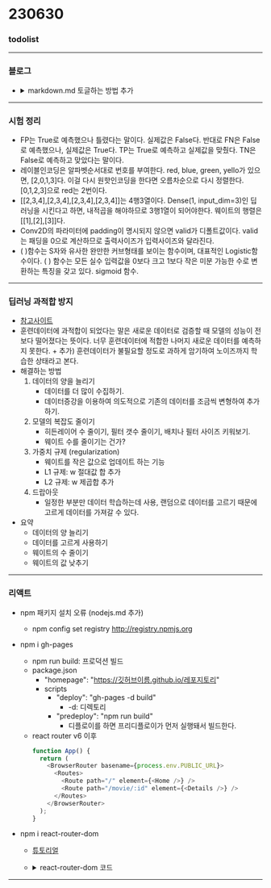 # 230630

### todolist

---

### 블로그

- <details>
    <summary>markdown.md 토글하는 방법 추가</summary>
    <div markdown="1">
      요로케
    </div>
  </details>

---

### 시험 정리

- FP는 True로 예측했으나 틀렸다는 말이다. 실제값은 False다. 반대로 FN은 False로 예측했으나, 실제값은 True다. TP는 True로 예측하고 실제값을 맞췄다. TN은 False로 예측하고 맞았다는 말이다.
- 레이블인코딩은 알파벳순서대로 번호를 부여한다. red, blue, green, yello가 있으면, [2,0,1,3]다. 이걸 다시 원핫인코딩을 한다면 오름차순으로 다시 정렬한다. [0,1,2,3]으로 red는 2번이다.
- [[2,3,4],[2,3,4],[2,3,4],[2,3,4]]는 4행3열이다. Dense(1, input_dim=3)인 딥러닝을 시킨다고 하면, 내적곱을 해야하므로 3행1열이 되어야한다. 웨이트의 행렬은 [[1],[2],[3]]다.
- Conv2D의 파라미터에 padding이 명시되지 않으면 valid가 디폴트값이다. valid는 패딩을 0으로 계산하므로 출력사이즈가 입력사이즈와 달라진다.
- ( )함수는 S자와 유사한 완만한 커브형태를 보이는 함수이며, 대표적인 Logistic함수이다. ( ) 함수는 모든 실수 입력값을 0보다 크고 1보다 작은 미분 가능한 수로 변환하는 특징을 갖고 있다. sigmoid 함수.

---

### 딥러닝 과적합 방지

- [참고사이트](https://scalar.tistory.com/165)
- 훈련데이터에 과적합이 되었다는 말은 새로운 데이터로 검증할 때 모델의 성능이 전보다 떨어졌다는 뜻이다. 너무 훈련데이터에 적합한 나머지 새로운 데이터를 예측하지 못한다. + 추가) 훈련데이터가 불필요할 정도로 과하게 암기하여 노이즈까지 학습한 상태라고 본다.
- 해결하는 방법
  1. 데이터의 양을 늘리기
     - 데이터를 더 많이 수집하기.
     - 데이터증강을 이용하여 의도적으로 기존의 데이터를 조금씩 변형하여 추가하기.
  2. 모델의 복잡도 줄이기
     - 히든레이어 수 줄이기, 필터 갯수 줄이기, 배치나 필터 사이즈 키워보기.
     - 웨이트 수를 줄이기는 건가?
  3. 가중치 규제 (regularization)
     - 웨이트를 작은 값으로 업데이트 하는 기능
     - L1 규제: w 절대값 합 추가
     - L2 규제: w 제곱합 추가
  4. 드랍아웃
     - 일정한 부분만 데이터 학습하는데 사용, 랜덤으로 데이터를 고르기 때문에 고르게 데이터를 가져갈 수 있다.
- 요약
  - 데이터의 양 늘리기
  - 데이터를 고르게 사용하기
  - 웨이트의 수 줄이기
  - 웨이트의 값 낮추기

---

### 리액트

- npm 패키지 설치 오류 (nodejs.md 추가)

  - npm config set registry http://registry.npmjs.org

- npm i gh-pages

  - npm run build: 프로덕션 빌드
  - package.json
    - "homepage": "https://깃허브이름.github.io/레포지토리"
    - scripts
      - "deploy": "gh-pages -d build"
        - -d: 디렉토리
      - "predeploy": "npm run build"
        - 디플로이를 하면 프리디플로이가 먼저 실행돼서 빌드한다.
  - react router v6 이후
    ```javascript
    function App() {
      return (
        <BrowserRouter basename={process.env.PUBLIC_URL}>
          <Routes>
            <Route path="/" element={<Home />} />
            <Route path="/movie/:id" element={<Details />} />
          </Routes>
        </BrowserRouter>
      );
    }
    ```

* npm i react-router-dom

  - [튜토리얼](https://reactrouter.com/en/main/start/overview)
  - <details>
    <summary>react-router-dom 코드</summary>
    <div markdown="1">

    ```javascript
        App
        |--- 1
        routes
        |--- Details 3
        |--- Home
        components
        |--- Movie 2

        1
        import { BrowserRouter, Routes, Route } from "react-router-dom";
        <BrowserRouter basename={process.env.PUBLIC_URL}>
        <Routes>
        <Route path="/" element={<Home />} />
        <Route path="/movie" element={<Details />} />
        </Routes>
        </BrowserRouter>

        2
        import { Link } from "react-router-dom";

        <h2>
        <Link to="/movie">{title}</Link>
        </h2>

        // a태그 대신 Link태그를 이용하면 새로고침 하지 않고 페이지를 이동한다

        3
        [App.js]
        <Route path="/movie/:id" element={<Details />} />

        [Details.js]
        import { useParams } from "react-router-dom";
        const { id } = useParams(); //const id = useParams()와 다름

        // useParams으로 url에 있는 파라미터를 받아올 수 있다.
    ```

    </div>
    </details>

---
